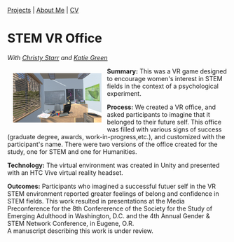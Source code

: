 
[Projects](index.html) | [About Me](bio.html) | [CV](CV.html) 

# STEM VR Office 
*With [Christy Starr](https://www.researchgate.net/profile/Christine_Starr) and [Katie Green](http://www.katieagreen.com/)*

<div class="clearfix float-my-children">

<img align = "left" src="STEM_VR.png" width = "40%" style="padding: 13px 13px 13px 13px;">

**Summary:** This was a VR game designed to encourage women's interest in STEM fields in the context of a psychological experiment.

**Process:** We created a VR office, and asked participants to imagine that it belonged to their future self. This office was filled with various signs of success (graduate degree, awards, work-in-progress,etc.), and customized with the participant's name. There were two versions of the office created for the study, one for STEM and one for Humanities. 

**Technology:** The virtual environment was created in Unity and presented with an HTC Vive virtual reality headset. 

**Outcomes:** Participants who imagined a successful futuer self in the VR STEM environment reported greater feelings of belong and confidence in STEM fields. This work resulted in presentations at the Media Preconference for the 8th Confererence of the Society for the Study of Emerging Adulthood in Washington, D.C. and the 4th Annual Gender & STEM Network Conference, in Eugene, O.R. <br>
A manuscript describing this work is under review.

</div>
